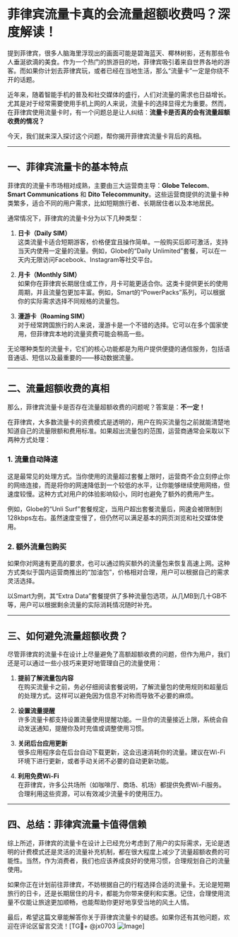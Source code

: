 # 菲律宾流量卡真的会流量超额收费吗？深度解读！

提到菲律宾，很多人脑海里浮现出的画面可能是碧海蓝天、椰林树影，还有那些令人垂涎欲滴的美食。作为一个热门的旅游目的地，菲律宾吸引着来自世界各地的游客。而如果你计划去菲律宾玩，或者已经在当地生活，那么“流量卡”一定是你绕不开的话题。

近年来，随着智能手机的普及和社交媒体的盛行，人们对流量的需求也日益增长。尤其是对于经常需要使用手机上网的人来说，流量卡的选择显得尤为重要。然而，在菲律宾使用流量卡时，有一个问题总是让人纠结：**流量卡是否真的会有流量超额收费的情况？**

今天，我们就来深入探讨这个问题，帮你揭开菲律宾流量卡背后的真相。

---

## 一、菲律宾流量卡的基本特点

菲律宾的流量卡市场相对成熟，主要由三大运营商主导：**Globe Telecom**、**Smart Communications** 和 **Dito Telecommunity**。这些运营商提供的流量卡种类繁多，适合不同的用户需求，比如短期旅行者、长期居住者以及本地居民。

通常情况下，菲律宾的流量卡分为以下几种类型：

1. **日卡（Daily SIM）**  
   这类流量卡适合短期游客，价格便宜且操作简单。一般购买后即可激活，支持当天内使用一定量的流量。例如，Globe的“Daily Unlimited”套餐，可以在一天内无限访问Facebook、Instagram等社交平台。

2. **月卡（Monthly SIM）**  
   如果你在菲律宾长期居住或工作，月卡可能更适合你。这类卡提供更长的使用周期，并且流量包更加丰富。例如，Smart的“PowerPacks”系列，可以根据你的实际需求选择不同规格的流量包。

3. **漫游卡（Roaming SIM）**  
   对于经常跨国旅行的人来说，漫游卡是一个不错的选择。它可以在多个国家使用，但菲律宾本地的流量资费可能会稍高一些。

无论哪种类型的流量卡，它们的核心功能都是为用户提供便捷的通信服务，包括语音通话、短信以及最重要的——移动数据流量。

---

## 二、流量超额收费的真相

那么，菲律宾流量卡是否存在流量超额收费的问题呢？答案是：**不一定！**

在菲律宾，大多数流量卡的资费模式是透明的，用户在购买流量包之前就能清楚地知道自己的流量限额和费用标准。如果超出流量包的范围，运营商通常会采取以下两种方式处理：

### 1. 流量自动降速
这是最常见的处理方式。当你使用的流量超过套餐上限时，运营商不会立刻停止你的网络连接，而是将你的网速降低到一个较低的水平，让你能够继续使用网络，但速度较慢。这种方式对用户的体验影响较小，同时也避免了额外的费用产生。

例如，Globe的“Unli Surf”套餐规定，当用户超出套餐流量后，网速会被限制到128kbps左右。虽然速度变慢了，但仍然可以满足基本的网页浏览和社交媒体使用。

### 2. 额外流量包购买
如果你对网速有更高的要求，也可以通过购买额外的流量包来恢复高速上网。这种方式类似于国内运营商推出的“加油包”，价格相对合理，用户可以根据自己的需求灵活选择。

以Smart为例，其“Extra Data”套餐提供了多种流量包选项，从几MB到几十GB不等，用户可以根据剩余流量的实际消耗情况随时补充。

---

## 三、如何避免流量超额收费？

尽管菲律宾的流量卡在设计上尽量避免了高额超额收费的问题，但作为用户，我们还是可以通过一些小技巧来更好地管理自己的流量使用：

1. **提前了解流量包内容**  
   在购买流量卡之前，务必仔细阅读套餐说明，了解流量包的使用规则和超量后的处理方式。这样可以避免因为信息不对称而导致不必要的麻烦。

2. **设置流量提醒**  
   许多流量卡都支持设置流量使用提醒功能。一旦你的流量接近上限，系统会自动发送通知，提醒你及时充值或调整使用习惯。

3. **关闭后台应用更新**  
   很多应用程序会在后台自动下载更新，这会迅速消耗你的流量。建议在Wi-Fi环境下进行更新，或者手动关闭不必要的自动更新功能。

4. **利用免费Wi-Fi**  
   在菲律宾，许多公共场所（如咖啡厅、商场、机场）都提供免费Wi-Fi服务。合理利用这些资源，可以有效减少流量卡的使用压力。

---

## 四、总结：菲律宾流量卡值得信赖

综上所述，菲律宾的流量卡在设计上已经充分考虑到了用户的实际需求，无论是透明的计费模式还是灵活的流量补充机制，都在很大程度上减少了流量超额收费的可能性。当然，作为消费者，我们也应该养成良好的使用习惯，合理规划自己的流量使用。

如果你正在计划前往菲律宾，不妨根据自己的行程选择合适的流量卡。无论是短期旅行的日卡，还是长期居住的月卡，都能为你带来便利和实惠。记住，合理使用流量不仅能让旅途更加顺畅，也能帮助你更好地享受当地的风土人情。

最后，希望这篇文章能解答你关于菲律宾流量卡的疑惑。如果你还有其他问题，欢迎在评论区留言交流！[TG💪+ @jx0703 ![Image](https://github.com/user-attachments/assets/dbca1d08-cadb-493c-b0ec-ad6f7a83f270)]